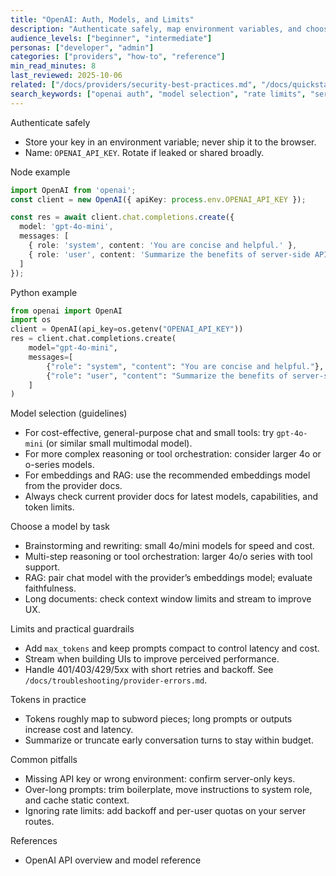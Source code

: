 ```yaml
---
title: "OpenAI: Auth, Models, and Limits"
description: "Authenticate safely, map environment variables, and choose a sensible model for your use case."
audience_levels: ["beginner", "intermediate"]
personas: ["developer", "admin"]
categories: ["providers", "how-to", "reference"]
min_read_minutes: 8
last_reviewed: 2025-10-06
related: ["/docs/providers/security-best-practices.md", "/docs/quickstarts/js-server-route.md", "/docs/quickstarts/python-fastapi.md"]
search_keywords: ["openai auth", "model selection", "rate limits", "server-side keys"]
---
```


Authenticate safely

- Store your key in an environment variable; never ship it to the browser.
- Name: `OPENAI_API_KEY`. Rotate if leaked or shared broadly.

Node example

```ts
import OpenAI from 'openai';
const client = new OpenAI({ apiKey: process.env.OPENAI_API_KEY });

const res = await client.chat.completions.create({
  model: 'gpt-4o-mini',
  messages: [
    { role: 'system', content: 'You are concise and helpful.' },
    { role: 'user', content: 'Summarize the benefits of server-side API calls.' }
  ]
});
```

Python example

```python
from openai import OpenAI
import os
client = OpenAI(api_key=os.getenv("OPENAI_API_KEY"))
res = client.chat.completions.create(
    model="gpt-4o-mini",
    messages=[
        {"role": "system", "content": "You are concise and helpful."},
        {"role": "user", "content": "Summarize the benefits of server-side API calls."}
    ]
)
```

Model selection (guidelines)

- For cost-effective, general-purpose chat and small tools: try `gpt-4o-mini` (or similar small multimodal model).
- For more complex reasoning or tool orchestration: consider larger 4o or o-series models.
- For embeddings and RAG: use the recommended embeddings model from the provider docs.
- Always check current provider docs for latest models, capabilities, and token limits.

Choose a model by task

- Brainstorming and rewriting: small 4o/mini models for speed and cost.
- Multi-step reasoning or tool orchestration: larger 4o/o series with tool support.
- RAG: pair chat model with the provider’s embeddings model; evaluate faithfulness.
- Long documents: check context window limits and stream to improve UX.

Limits and practical guardrails

- Add `max_tokens` and keep prompts compact to control latency and cost.
- Stream when building UIs to improve perceived performance.
- Handle 401/403/429/5xx with short retries and backoff. See `/docs/troubleshooting/provider-errors.md`.

Tokens in practice

- Tokens roughly map to subword pieces; long prompts or outputs increase cost and latency.
- Summarize or truncate early conversation turns to stay within budget.

Common pitfalls

- Missing API key or wrong environment: confirm server-only keys.
- Over-long prompts: trim boilerplate, move instructions to system role, and cache static context.
- Ignoring rate limits: add backoff and per-user quotas on your server routes.

References

- OpenAI API overview and model reference
